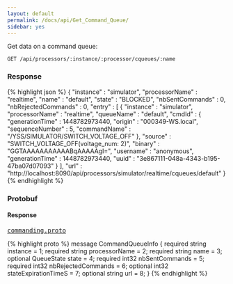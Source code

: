 ```yaml
---
layout: default
permalink: /docs/api/Get_Command_Queue/
sidebar: yes
---
```


Get data on a command queue:

    GET /api/processors/:instance/:processor/cqueues/:name


### Response

{% highlight json %}
{
  "instance" : "simulator",
  "processorName" : "realtime",
  "name" : "default",
  "state" : "BLOCKED",
  "nbSentCommands" : 0,
  "nbRejectedCommands" : 0,
  "entry" : [ {
    "instance" : "simulator",
    "processorName" : "realtime",
    "queueName" : "default",
    "cmdId" : {
      "generationTime" : 1448782973440,
      "origin" : "000349-WS.local",
      "sequenceNumber" : 5,
      "commandName" : "/YSS/SIMULATOR/SWITCH_VOLTAGE_OFF"
    },
    "source" : "SWITCH_VOLTAGE_OFF(voltage_num: 2)",
    "binary" : "GGTAAAAAAAAAAABqAAAAAgI=",
    "username" : "anonymous",
    "generationTime" : 1448782973440,
    "uuid" : "3e867111-048a-4343-b195-47ba07d07093"
  } ],
  "url" : "http://localhost:8090/api/processors/simulator/realtime/cqueues/default"
}
{% endhighlight %}

### Protobuf

#### Response

<pre class="r header"><a href="/docs/api/commanding.proto/">commanding.proto</a></pre>
{% highlight proto %}
message CommandQueueInfo {
  required string instance = 1;
  required string processorName = 2;
  required string name = 3;
  optional QueueState state = 4;
  required int32 nbSentCommands = 5;
  required int32 nbRejectedCommands = 6;
  optional int32 stateExpirationTimeS = 7;
  optional string url = 8;
}
{% endhighlight %}
